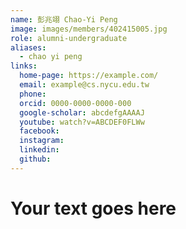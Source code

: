 ```yaml
---
name: 彭兆翊 Chao-Yi Peng 
image: images/members/402415005.jpg 
role: alumni-undergraduate
aliases:
  - chao yi peng
links:
  home-page: https://example.com/
  email: example@cs.nycu.edu.tw
  phone: 
  orcid: 0000-0000-0000-000
  google-scholar: abcdefgAAAAJ
  youtube: watch?v=ABCDEF0FLWw
  facebook:
  instagram:
  linkedin:
  github:
---
```

# Your text goes here
